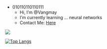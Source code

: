 - 010110110110111
  - Hi, I’m @Vangmay
  - I’m currently learning ... neural networks
  - Contact Me: [Here](mailto:vangmay.sachan16@gmail.com)


 [![](https://github-readme-stats.vercel.app/api?username=Vangmay&show_icons=true&theme=material-palenight&count_private=true&custom_title=Github)](https://thebinary-pages.com/)
 
 
 
 [![Top Langs](https://github-readme-stats.vercel.app/api/top-langs/?username=Vangmay&theme=material-palenight&layout=compact)](https://www.youtube.com/watch?v=dQw4w9WgXcQ)

